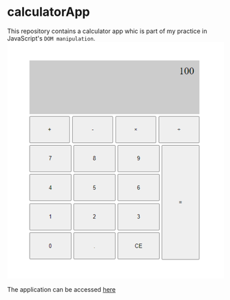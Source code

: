 # calculatorApp
This repository contains a calculator app whic is part of my practice in JavaScript's `DOM manipulation`.<br>
![alt](https://github.com/KaburaJ/calculatorApp/blob/main/calc.PNG)

The application can be accessed [here](https://kaburaj.github.io/calculatorApp/)

